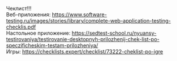   Чеклист!!!
<br> Веб-приложения: https://www.software-testing.ru/images/stories/library/complete-web-application-testing-checklis.pdf
<br> Настольное приложение: https://sedtest-school.ru/nyuansy-testirovaniya/testirovanie-desktopnyh-prilozhenij-chek-list-po-speczificheskim-testam-prilozheniya/
<br> Игры: https://checklists.expert/checklist/73222-cheklist-po-igre
